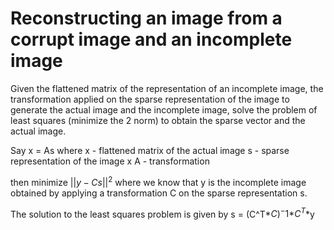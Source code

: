 # Reconstructing an image from a corrupt image and an incomplete image

Given the flattened matrix of the representation of an incomplete image, the transformation applied on the sparse representation of the image to generate the actual image and the incomplete image, solve the problem of least squares (minimize the 2 norm) to obtain the sparse vector and the actual image.

Say x = As
where x - flattened matrix of the actual image
s - sparse representation of the image x
A - transformation

then minimize $||y - Cs||^2$ where we know that y is the incomplete image obtained by applying a transformation C on the sparse representation s.

The solution to the least squares problem is given by 
s = $($C^T$*C)^-1$$*C^T$*y
